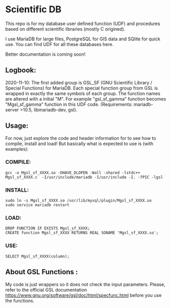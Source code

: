 # Scientific DB
This repo is for my database user defined function (UDF) and procedures based on different scientific libraries (mostly C origined). 

I use MariaDB for large files, PostgreSQL for GIS data and SQlite for quick use. You can find UDF for all these databases here. 

Better documentation is coming soon!

## Logbook:
2020-11-10: The first added group is GSL_SF (GNU Scientific Library / Special Functions) for MariaDB. Each special function group from GSL is wrapped in exactly the same symbols of each group. The function names are altered with a initial "M". For example "gsl_sf_gamma" function becomes "Mgsl_sf_gamma" function in this UDF code. (Requirements: mariadb-server >10.5, libmariadb-dev, gsl).
 
## Usage: 
For now, just explore the code and header information for to see how to compile, install and load! But basically what is expected to use is (with examples):
### COMPILE:
    gcc -o Mgsl_sf_XXXX.so -DHAVE_DLOPEN -Wall -shared -lstdc++  Mgsl_sf_XXXX.c  -I/usr/include/mariadb -I/usr/include -I. -fPIC -lgsl
### INSTALL:
    sudo ln -s Mgsl_sf_XXXX.so /usr/lib/mysql/plugin/Mgsl_sf_XXXX.so
    sudo service mariadb restart
### LOAD:
    DROP FUNCTION IF EXISTS Mgsl_sf_XXXX;
    CREATE function Mgsl_sf_XXXX RETURNS REAL SONAME 'Mgsl_sf_XXXX.so';  
### USE:
    SELECT Mgsl_sf_XXXX(column);

 
## About GSL Functions : 
My code is just wrappers so it does not check the input parameters. Please, refer to the official GSL documentation https://www.gnu.org/software/gsl/doc/html/specfunc.html before you use the functions.



